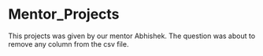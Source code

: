 # Mentor_Projects
This projects was given by our mentor Abhishek.
The question was about to remove any column from the csv file.
